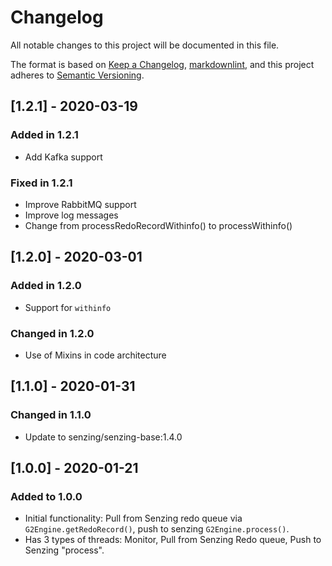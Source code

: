 # Changelog

All notable changes to this project will be documented in this file.

The format is based on [Keep a Changelog](https://keepachangelog.com/en/1.0.0/),
[markdownlint](https://dlaa.me/markdownlint/),
and this project adheres to [Semantic Versioning](https://semver.org/spec/v2.0.0.html).

## [1.2.1] - 2020-03-19

### Added in 1.2.1

- Add Kafka support

### Fixed in 1.2.1

- Improve RabbitMQ support
- Improve log messages
- Change from processRedoRecordWithinfo() to processWithinfo()

## [1.2.0] - 2020-03-01

### Added in 1.2.0

- Support for `withinfo`

### Changed in 1.2.0

- Use of Mixins in code architecture

## [1.1.0] - 2020-01-31

### Changed in 1.1.0

- Update to senzing/senzing-base:1.4.0

## [1.0.0] - 2020-01-21

### Added to 1.0.0

- Initial functionality:  Pull from Senzing redo queue via `G2Engine.getRedoRecord()`, push to senzing `G2Engine.process()`.
- Has 3 types of threads:  Monitor, Pull from Senzing Redo queue, Push to Senzing "process".
